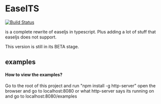 # EaselTS
[![Build Status](https://travis-ci.org/mientjan/EaselTS.svg)](https://travis-ci.org/mientjan/EaselTS)

is a complete rewrite of easeljs in typescript. Plus adding a lot of stuff that easeljs does not support.

This version is still in its BETA stage.

## examples

#### How to view the examples?
Go to the root of this project and run "npm install -g http-server"
open the browser and go to localhost:8080 or what http-server says its running on
and go to localhost:8080/examples
